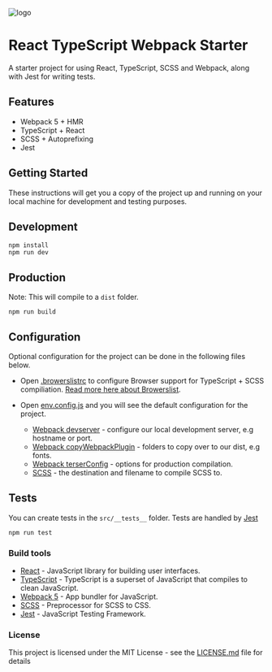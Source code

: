 ![logo](https://user-images.githubusercontent.com/6104940/107880275-b04f2b80-6ed5-11eb-9852-de05425070cc.png)

# React TypeScript Webpack Starter

A starter project for using React, TypeScript, SCSS and Webpack, along with Jest for writing tests.

## Features
- Webpack 5 + HMR
- TypeScript + React
- SCSS + Autoprefixing 
- Jest

## Getting Started

These instructions will get you a copy of the project up and running on your local machine for development and testing purposes. 


## Development

```shell
npm install
npm run dev
```

## Production
Note: This will compile to a `dist` folder.
```shell
npm run build
```

## Configuration
Optional configuration for the project can be done in the following files below.

- Open [.browerslistrc](/.browserslist) to configure Browser support for TypeScript + SCSS compiliation. [Read more here about Browerslist](https://github.com/browserslist/browserslist).

- Open [env.config.js](/env.config.js) and you will see the default configuration for the project.

    - [Webpack devserver](https://webpack.js.org/configuration/dev-server/) - configure our local development server, e.g hostname or port.
    - [Webpack copyWebpackPlugin](https://webpack.js.org/plugins/copy-webpack-plugin/) - folders to copy over to our dist, e.g fonts.
    - [Webpack terserConfig](https://webpack.js.org/plugins/terser-webpack-plugin/#terseroptions) - options for production compilation. 
    - [SCSS](https://sass-lang.com/) - the destination and filename to compile SCSS to.


## Tests
You can create tests in the `src/__tests__` folder. 
Tests are handled by [Jest](https://jestjs.io/)

```shell
npm run test
```


### Build tools

* [React](https://reactjs.org/) - JavaScript library for building user interfaces.
* [TypeScript](https://www.typescriptlang.org) - TypeScript is a superset of JavaScript that compiles to clean JavaScript.
* [Webpack 5](https://webpack.js.org/) - App bundler for JavaScript.
* [SCSS](https://sass-lang.com/) - Preprocessor for SCSS to CSS.
* [Jest](https://jestjs.io/) - JavaScript Testing Framework.


### License
This project is licensed under the MIT License - see the [LICENSE.md](LICENSE.md) file for details
